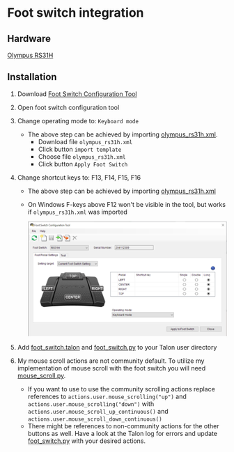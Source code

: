 # Foot switch integration

## Hardware

[Olympus RS31H](https://www.amazon.com/Olympus-RS31H-Professional-Dictation-Connection/dp/B01C3FSPQK)

## Installation

1. Download [Foot Switch Configuration Tool](https://dl-support.olympus-imaging.com/odms_download/ftsw_configuration_tool/en/)
1. Open foot switch configuration tool
1. Change operating mode to: `Keyboard mode`
    - The above step can be achieved by importing [olympus_rs31h.xml](./olympus_rs31h.xml).
        - Download file `olympus_rs31h.xml`
        - Click button `import template`
        - Choose file `olympus_rs31h.xml`
        - Click button `Apply Foot Switch`
1. Change shortcut keys to: F13, F14, F15, F16

    - The above step can be achieved by importing [olympus_rs31h.xml](./olympus_rs31h.xml)
    - On Windows F-keys above F12 won't be visible in the tool, but works if `olympus_rs31h.xml` was imported

        ![Foot Switch Configuration Tool](foot_switch_configuration.png)

1. Add [foot_switch.talon](./foot_switch.talon) and [foot_switch.py](./foot_switch.py) to your Talon user directory
1. My mouse scroll actions are not community default. To utilize my implementation of mouse scroll with the foot switch you will need [mouse_scroll.py](../mouse/mouse_scroll.py).
    - If you want to use to use the community scrolling actions replace references to `actions.user.mouse_scrolling("up")` and `actions.user.mouse_scrolling("down")` with `actions.user.mouse_scroll_up_continuous()` and `actions.user.mouse_scroll_down_continuous()`
    - There might be references to non-community actions for the other buttons as well. Have a look at the Talon log for errors and update [foot_switch.py](./foot_switch.py) with your desired actions.
